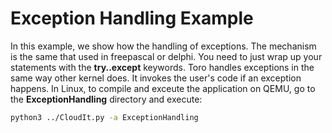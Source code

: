 # Exception Handling Example
In this example, we show how the handling of exceptions. The mechanism is the same that used in freepascal or delphi. You need to just wrap up your statements with the **try..except** keywords. Toro handles exceptions in the same way other kernel does. It invokes the user's code if an exception happens. In Linux, to compile and exceute the application on QEMU, go to the **ExceptionHandling** directory and execute:
```bash
python3 ../CloudIt.py -a ExceptionHandling
```
